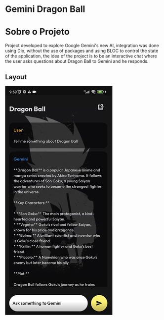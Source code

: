 # Gemini Dragon Ball

# Sobre o Projeto

Project developed to explore Google Gemini's new AI, integration was done using Dio, without the use of packages and using BLOC to control the state of the application, the idea of the project is to be an interactive chat where the user asks questions about Dragon Ball to Gemini and he responds.

## Layout 
![Mobile](https://github.com/Luckka/GeminiDragonBall/blob/main/assets/geminiproject.png)

